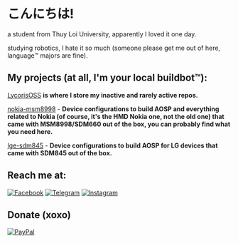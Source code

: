 # こんにちは!

a student from Thuy Loi University, apparently I loved it one day.

studying robotics, I hate it so much (someone please get me out of here, language™️ majors are fine).

## My projects (at all, I'm your local buildbot™️):
[LycorisOSS](https://github.com/LycorisOSS) **is where I store my inactive and rarely active repos.** 

[nokia-msm8998](https://github.com/nokia-msm8998) - **Device configurations to build AOSP and everything related to Nokia (of course, it's the HMD Nokia one, not the old one) that came with MSM8998/SDM660 out of the box, you can probably find what you need here.**

[lge-sdm845](https://github.com/lge-sdm845) - **Device configurations to build AOSP for LG devices that came with SDM845 out of the box.**

## Reach me at:
[![Facebook](https://img.shields.io/badge/Facebook-1877F2?style=for-the-badge&logo=facebook&logoColor=white)](https://www.facebook.com/log1csssss/)
[![Telegram](https://img.shields.io/badge/Telegram-0088cc?style=for-the-badge&logo=telegram&logoColor=ffffff)](https://t.me/log1cs)
[![Instagram](https://img.shields.io/badge/Instagram-E4405F?style=for-the-badge&logo=instagram&logoColor=white)](https://www.instagram.com/itslog1cs/)

## Donate (xoxo)
[![PayPal](https://img.shields.io/badge/PayPal-00457C?style=for-the-badge&logo=paypal&logoColor=white)](https://paypal.me/log1cs)
